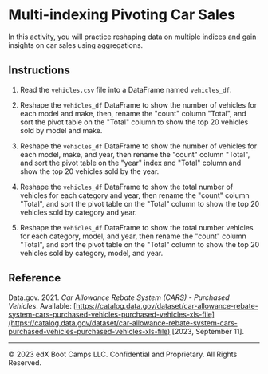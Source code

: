 # Multi-indexing Pivoting Car Sales

In this activity, you will practice reshaping data on multiple indices and gain insights on car sales using aggregations.

## Instructions

1. Read the `vehicles.csv` file into a DataFrame named `vehicles_df`.

2. Reshape the `vehicles_df` DataFrame to show the number of vehicles for each model and make, then, rename the "count" column "Total", and sort the pivot table on the "Total" column to show the top 20 vehicles sold by model and make.

3. Reshape the `vehicles_df` DataFrame to show the number of vehicles for each model, make, and year, then rename the "count" column "Total", and sort the pivot table on the "year" index and "Total" column and show the top 20 vehicles sold by the year.

4. Reshape the `vehicles_df` DataFrame to show the total number of vehicles for each category and year, then rename the "count" column "Total", and sort the pivot table on the "Total" column to show the top 20 vehicles sold by category and year.

5. Reshape the `vehicles_df` DataFrame to show the total number vehicles for each category, model, and year, then rename the "count" column "Total", and sort the pivot table on the "Total" column to show the top 20 vehicles sold by category, model, and year.

## Reference

Data.gov. 2021. *Car Allowance Rebate System (CARS) - Purchased Vehicles*. Available: [https://catalog.data.gov/dataset/car-allowance-rebate-system-cars-purchased-vehicles-purchased-vehicles-xls-file](https://catalog.data.gov/dataset/car-allowance-rebate-system-cars-purchased-vehicles-purchased-vehicles-xls-file) [2023, September 11].

---

© 2023 edX Boot Camps LLC. Confidential and Proprietary. All Rights Reserved.
